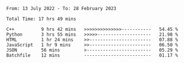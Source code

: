 <!--START_SECTION:waka-->

```text
From: 13 July 2022 - To: 28 February 2023

Total Time: 17 hrs 49 mins

C++          9 hrs 42 mins   >>>>>>>>>>>>>>-----------   54.45 %
Python       3 hrs 55 mins   >>>>>--------------------   21.98 %
HTML         1 hr 24 mins    >>-----------------------   07.88 %
JavaScript   1 hr 9 mins     >>-----------------------   06.50 %
JSON         56 mins         >------------------------   05.29 %
Batchfile    12 mins         -------------------------   01.17 %
```

<!--END_SECTION:waka-->

<!---
yvanlok/yvanlok is a ✨ special ✨ repository because its `README.md` (this file) appears on your GitHub profile.
You can click the Preview link to take a look at your changes.
--->

